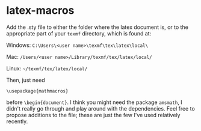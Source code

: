 # latex-macros

Add the .sty file to either the folder where the latex document is, or to the appropriate part of your `texmf`
directory, which is found at:

Windows: `C:\Users\<user name>\texmf\tex\latex\local\`

Mac: `/Users/<user name>/Library/texmf/tex/latex/local/`

Linux: `~/texmf/tex/latex/local/`

Then, just need

`\usepackage{mathmacros}`

before `\begin{document}`. I think you might need the package `amsmath`, I didn't really go through and play around
with the dependencies. Feel free to propose additions to the file; these are just the few I've used relatively recently.
